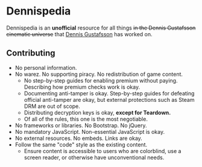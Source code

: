 # Dennispedia
Dennispedia is an **unofficial** resource for all things ~~in the Dennis Gustafsson cinematic universe~~ that [Dennis Gustafsson](https://voxagon.se/) has worked on.

## Contributing
- No personal information.
- No warez. No supporting piracy. No redistribution of game content.
	- No step-by-step guides for enabling premium without paying. Describing how premium checks work is okay.
	- Documenting anti-tamper is okay. Step-by-step guides for defeating official anti-tamper are okay, but external protections such as Steam DRM are out of scope.
	- Distributing decryption keys is okay, **except for Teardown.**
	- Of all of the rules, this one is the most negotiable.
- No frameworks or libraries. No Bootstrap. No jQuery.
- No mandatory JavaScript. Non-essential JavaScript is okay.
- No external resources. No embeds. Links are okay.
- Follow the same "code" style as the existing content.
	- Ensure content is accessible to users who are colorblind, use a screen reader, or otherwise have unconventional needs.
